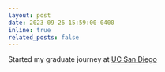 ```yaml
---
layout: post
date: 2023-09-26 15:59:00-0400
inline: true
related_posts: false
---
```


Started my graduate journey at [UC San Diego](https://ucsd.edu)
